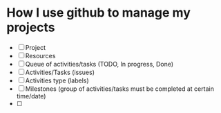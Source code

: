 # How I use github to manage my projects

-[ ] Project
- [ ] Resources
- [ ] Queue of activities/tasks (TODO, In progress, Done)
- [ ] Activities/Tasks (issues)
- [ ] Activities type (labels)
- [ ] Milestones (group of activities/tasks must be completed at certain time/date)
- [ ] 
  
